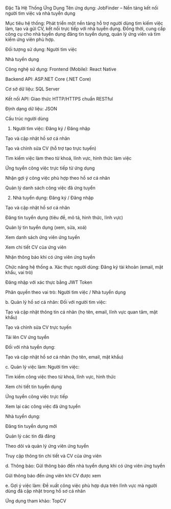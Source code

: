Đặc Tả Hệ Thống Ứng Dụng
Tên ứng dụng:
JobFinder – Nền tảng kết nối người tìm việc và nhà tuyển dụng

Mục tiêu hệ thống:
Phát triển một nền tảng hỗ trợ người dùng tìm kiếm việc làm, tạo và gửi CV, kết nối trực tiếp với nhà tuyển dụng. Đồng thời, cung cấp công cụ cho nhà tuyển dụng đăng tin tuyển dụng, quản lý ứng viên và tìm kiếm ứng viên phù hợp.

Đối tượng sử dụng:
Người tìm việc

Nhà tuyển dụng

Công nghệ sử dụng:
Frontend (Mobile): React Native

Backend API: ASP.NET Core (.NET Core)

Cơ sở dữ liệu: SQL Server

Kết nối API: Giao thức HTTP/HTTPS chuẩn RESTful

Định dạng dữ liệu: JSON

Cấu trúc người dùng

1. Người tìm việc:
   Đăng ký / Đăng nhập

Tạo và cập nhật hồ sơ cá nhân

Tạo và chỉnh sửa CV (hỗ trợ tạo trực tuyến)

Tìm kiếm việc làm theo từ khoá, lĩnh vực, hình thức làm việc

Ứng tuyển công việc trực tiếp từ ứng dụng

Nhận gợi ý công việc phù hợp theo hồ sơ cá nhân

Quản lý danh sách công việc đã ứng tuyển

2. Nhà tuyển dụng:
   Đăng ký / Đăng nhập

Tạo và cập nhật hồ sơ cá nhân

Đăng tin tuyển dụng (tiêu đề, mô tả, hình thức, lĩnh vực)

Quản lý tin tuyển dụng (xem, sửa, xoá)

Xem danh sách ứng viên ứng tuyển

Xem chi tiết CV của ứng viên

Nhận thông báo khi có ứng viên ứng tuyển

Chức năng hệ thống
a. Xác thực người dùng:
Đăng ký tài khoản (email, mật khẩu, vai trò)

Đăng nhập với xác thực bằng JWT Token

Phân quyền theo vai trò: Người tìm việc / Nhà tuyển dụng

b. Quản lý hồ sơ cá nhân:
Đối với người tìm việc:

Tạo và cập nhật thông tin cá nhân (họ tên, email, lĩnh vực quan tâm, mật khẩu)

Tạo và chỉnh sửa CV trực tuyến

Tải lên CV ứng tuyển

Đối với nhà tuyển dụng:

Tạo và cập nhật hồ sơ cá nhân (họ tên, email, mật khẩu)

c. Quản lý việc làm:
Người tìm việc:

Tìm kiếm công việc theo từ khoá, lĩnh vực, hình thức

Xem chi tiết tin tuyển dụng

Ứng tuyển công việc trực tiếp

Xem lại các công việc đã ứng tuyển

Nhà tuyển dụng:

Đăng tin tuyển dụng mới

Quản lý các tin đã đăng

Theo dõi và quản lý ứng viên ứng tuyển

Truy cập thông tin chi tiết và CV của ứng viên

d. Thông báo:
Gửi thông báo đến nhà tuyển dụng khi có ứng viên ứng tuyển

Gửi thông báo đến ứng viên khi CV được xem

e. Gợi ý việc làm:
Đề xuất công việc phù hợp dựa trên lĩnh vực mà người dùng đã cập nhật trong hồ sơ cá nhân

Ứng dụng tham khảo:
TopCV
